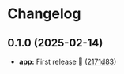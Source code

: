 # Changelog

## 0.1.0 (2025-02-14)

* **app:** First release 🎉 ([2171d83](https://github.com/FabrizioCafolla/py-secscan/commit/2171d8316dcd1717932e52012ac2771e2108aa37))
